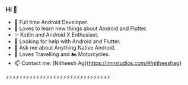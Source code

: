 ### Hi 👋


- 🔭 Full time Android Developer.
- 🌱 Loves to learn new things about Android and Flutter.
- ✨ Kotlin and Android X Enthusiast.
- 🤔 Looking for help with Android and Flutter.
- 💬 Ask me about Anything Native Android.
- 🌄 Loves Travelling and 🏍️ Motorcycles.
- 📫 Contact me: [Nitheesh Ag]{https://imnstudios.com/#/nitheeshag}
 
 ⚡⚡⚡⚡⚡⚡⚡⚡⚡⚡⚡⚡⚡⚡⚡⚡⚡⚡⚡⚡⚡⚡⚡⚡⚡⚡⚡⚡⚡⚡⚡
